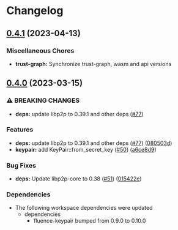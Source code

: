 # Changelog

## [0.4.1](https://github.com/fluencelabs/trust-graph/compare/trust-graph-v0.4.0...trust-graph-v0.4.1) (2023-04-13)


### Miscellaneous Chores

* **trust-graph:** Synchronize trust-graph, wasm and api versions

## [0.4.0](https://github.com/fluencelabs/trust-graph/compare/trust-graph-v0.3.2...trust-graph-v0.4.0) (2023-03-15)


### ⚠ BREAKING CHANGES

* **deps:** update libp2p to 0.39.1 and other deps ([#77](https://github.com/fluencelabs/trust-graph/issues/77))

### Features

* **deps:** update libp2p to 0.39.1 and other deps ([#77](https://github.com/fluencelabs/trust-graph/issues/77)) ([080503d](https://github.com/fluencelabs/trust-graph/commit/080503dcfa2ecf8d09167ff9fe7f750fadf49035))
* **keypair:** add KeyPair::from_secret_key ([#50](https://github.com/fluencelabs/trust-graph/issues/50)) ([a6ce8d9](https://github.com/fluencelabs/trust-graph/commit/a6ce8d9eee20e1ea24eb27c38ac6df6d878292ae))


### Bug Fixes

* **deps:** Update libp2p-core to 0.38 ([#51](https://github.com/fluencelabs/trust-graph/issues/51)) ([015422e](https://github.com/fluencelabs/trust-graph/commit/015422efcce41530a6cd84a25091598bc459d2e6))


### Dependencies

* The following workspace dependencies were updated
  * dependencies
    * fluence-keypair bumped from 0.9.0 to 0.10.0
